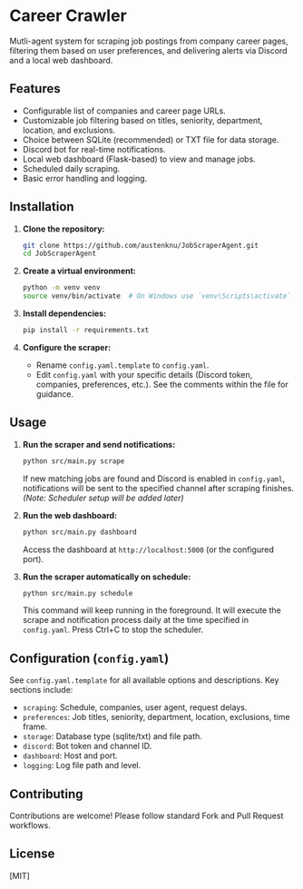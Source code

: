 # Career Crawler

Mutli-agent system for scraping job postings from company career pages,
filtering them based on user preferences, and delivering alerts via Discord and a
local web dashboard.

## Features

-   Configurable list of companies and career page URLs.
-   Customizable job filtering based on titles, seniority, department, location, and exclusions.
-   Choice between SQLite (recommended) or TXT file for data storage.
-   Discord bot for real-time notifications.
-   Local web dashboard (Flask-based) to view and manage jobs.
-   Scheduled daily scraping.
-   Basic error handling and logging.

## Installation

1.  **Clone the repository:**
    ```bash
    git clone https://github.com/austenknu/JobScraperAgent.git
    cd JobScraperAgent
    ```

2.  **Create a virtual environment:**
    ```bash
    python -m venv venv
    source venv/bin/activate  # On Windows use `venv\Scripts\activate`
    ```

3.  **Install dependencies:**
    ```bash
    pip install -r requirements.txt
    ```

4.  **Configure the scraper:**
    -   Rename `config.yaml.template` to `config.yaml`.
    -   Edit `config.yaml` with your specific details (Discord token, companies, preferences, etc.). See the comments within the file for guidance.

## Usage

1.  **Run the scraper and send notifications:**
    ```bash
    python src/main.py scrape
    ```
    If new matching jobs are found and Discord is enabled in `config.yaml`,
    notifications will be sent to the specified channel after scraping finishes.
    *(Note: Scheduler setup will be added later)*

2.  **Run the web dashboard:**
    ```bash
    python src/main.py dashboard
    ```
    Access the dashboard at `http://localhost:5000` (or the configured port).

3.  **Run the scraper automatically on schedule:**
    ```bash
    python src/main.py schedule
    ```
    This command will keep running in the foreground. It will execute the scrape
    and notification process daily at the time specified in `config.yaml`.
    Press Ctrl+C to stop the scheduler.

## Configuration (`config.yaml`)

See `config.yaml.template` for all available options and descriptions. Key sections include:

-   `scraping`: Schedule, companies, user agent, request delays.
-   `preferences`: Job titles, seniority, department, location, exclusions, time frame.
-   `storage`: Database type (sqlite/txt) and file path.
-   `discord`: Bot token and channel ID.
-   `dashboard`: Host and port.
-   `logging`: Log file path and level.

## Contributing

Contributions are welcome! Please follow standard Fork and Pull Request workflows.

## License

[MIT] 